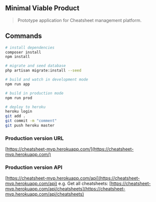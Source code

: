 ## Minimal Viable Product

> Prototype application for Cheatsheet management platform.

## Commands

```bash
# install dependencies
composer install
npm install

# migrate and seed database
php artisan migrate:install --seed

# build and watch in development mode
npm run app

# build in production mode
npm run prod

# deploy to heroku
heroku login
git add .
git commit -m "comment"
git push heroku master
```

### Production version URL
[https://cheatsheet-mvp.herokuapp.com/](https://cheatsheet-mvp.herokuapp.com/)

### Production version API
[https://cheatsheet-mvp.herokuapp.com/api](https://cheatsheet-mvp.herokuapp.com/api)
e.g. Get all cheatsheets: [https://cheatsheet-mvp.herokuapp.com/api/cheatsheets](https://cheatsheet-mvp.herokuapp.com/api/cheatsheets)
